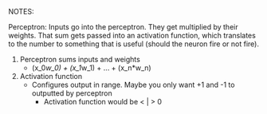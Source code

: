 NOTES:

Perceptron:
Inputs go into the perceptron. They get multiplied by their weights.  That sum
gets passed into an activation function, which translates to the number to 
something that is useful (should the neuron fire or not fire).
1) Perceptron sums inputs and weights
    - (x_0*w_0) + (x_1*w_1) + ... + (x_n*w_n)
2) Activation function
    - Configures output in range.  Maybe you only want +1 and -1 to outputted by perceptron
        - Activation function would be < | > 0